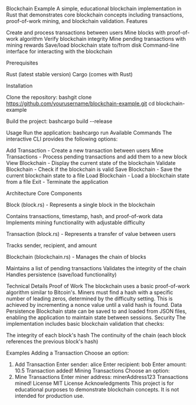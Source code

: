 Blockchain Example
A simple, educational blockchain implementation in Rust that demonstrates core blockchain concepts including transactions, proof-of-work mining, and blockchain validation.
Features

Create and process transactions between users
Mine blocks with proof-of-work algorithm
Verify blockchain integrity
Mine pending transactions with mining rewards
Save/load blockchain state to/from disk
Command-line interface for interacting with the blockchain

Prerequisites

Rust (latest stable version)
Cargo (comes with Rust)

Installation

Clone the repository:
bashgit clone https://github.com/yourusername/blockchain-example.git
cd blockchain-example

Build the project:
bashcargo build --release


Usage
Run the application:
bashcargo run
Available Commands
The interactive CLI provides the following options:

Add Transaction - Create a new transaction between users
Mine Transactions - Process pending transactions and add them to a new block
View Blockchain - Display the current state of the blockchain
Validate Blockchain - Check if the blockchain is valid
Save Blockchain - Save the current blockchain state to a file
Load Blockchain - Load a blockchain state from a file
Exit - Terminate the application

Architecture
Core Components

Block (block.rs) - Represents a single block in the blockchain

Contains transactions, timestamp, hash, and proof-of-work data
Implements mining functionality with adjustable difficulty


Transaction (block.rs) - Represents a transfer of value between users

Tracks sender, recipient, and amount


Blockchain (blockchain.rs) - Manages the chain of blocks

Maintains a list of pending transactions
Validates the integrity of the chain
Handles persistence (save/load functionality)



Technical Details
Proof of Work
The blockchain uses a basic proof-of-work algorithm similar to Bitcoin's. Miners must find a hash with a specific number of leading zeros, determined by the difficulty setting. This is achieved by incrementing a nonce value until a valid hash is found.
Data Persistence
Blockchain state can be saved to and loaded from JSON files, enabling the application to maintain state between sessions.
Security
The implementation includes basic blockchain validation that checks:

The integrity of each block's hash
The continuity of the chain (each block references the previous block's hash)

Examples
Adding a Transaction
Choose an option:
1. Add Transaction
Enter sender:
alice
Enter recipient:
bob
Enter amount:
10.5
Transaction added!
Mining Transactions
Choose an option:
2. Mine Transactions
Enter miner address:
minerAddress123
Transactions mined!
License
MIT License
Acknowledgments
This project is for educational purposes to demonstrate blockchain concepts. It is not intended for production use.